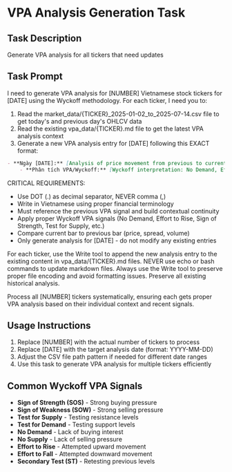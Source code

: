 # VPA Analysis Generation Task

## Task Description
Generate VPA analysis for all tickers that need updates

## Task Prompt
I need to generate VPA analysis for [NUMBER] Vietnamese stock tickers for [DATE] using the Wyckoff methodology. For each ticker, I need you to:

1. Read the market_data/{TICKER}_2025-01-02_to_2025-07-14.csv file to get today's and previous day's OHLCV data
2. Read the existing vpa_data/{TICKER}.md file to get the latest VPA analysis context
3. Generate a new VPA analysis entry for [DATE] following this EXACT format:

```markdown
- **Ngày [DATE]:** [Analysis of price movement from previous to current day]. [Description of candle characteristics]. [Volume analysis compared to previous day].
    - **Phân tích VPA/Wyckoff:** [Wyckoff interpretation: No Demand, Effort to Rise, Sign of Strength, etc.]. [Contextual explanation building on previous analysis].
```

CRITICAL REQUIREMENTS:
- Use DOT (.) as decimal separator, NEVER comma (,)
- Write in Vietnamese using proper financial terminology
- Must reference the previous VPA signal and build contextual continuity
- Apply proper Wyckoff VPA signals (No Demand, Effort to Rise, Sign of Strength, Test for Supply, etc.)
- Compare current bar to previous bar (price, spread, volume)
- Only generate analysis for [DATE] - do not modify any existing entries

For each ticker, use the Write tool to append the new analysis entry to the existing content in vpa_data/{TICKER}.md files. NEVER use echo or bash commands to update markdown files. Always use the Write tool to preserve proper file encoding and avoid formatting issues. Preserve all existing historical analysis.

Process all [NUMBER] tickers systematically, ensuring each gets proper VPA analysis based on their individual context and recent signals.

## Usage Instructions
1. Replace [NUMBER] with the actual number of tickers to process
2. Replace [DATE] with the target analysis date (format: YYYY-MM-DD)
3. Adjust the CSV file path pattern if needed for different date ranges
4. Use this task to generate VPA analysis for multiple tickers efficiently

## Common Wyckoff VPA Signals
- **Sign of Strength (SOS)** - Strong buying pressure
- **Sign of Weakness (SOW)** - Strong selling pressure  
- **Test for Supply** - Testing resistance levels
- **Test for Demand** - Testing support levels
- **No Demand** - Lack of buying interest
- **No Supply** - Lack of selling pressure
- **Effort to Rise** - Attempted upward movement
- **Effort to Fall** - Attempted downward movement
- **Secondary Test (ST)** - Retesting previous levels